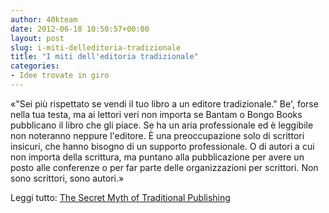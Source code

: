 ```yaml
---
author: 40kteam
date: 2012-06-18 10:50:57+00:00
layout: post
slug: i-miti-delleditoria-tradizionale
title: "I miti dell'editoria tradizionale"
categories:
- Idee trovate in giro
---
```


«"Sei più rispettato se vendi il tuo libro a un editore tradizionale." Be', forse nella tua testa, ma ai lettori veri non importa se Bantam o Bongo Books pubblicano il libro che gli piace. Se ha un aria professionale ed è leggibile non noteranno neppure l'editore. È una preoccupazione solo di scrittori insicuri, che hanno bisogno di un supporto professionale. O di autori a cui non importa della scrittura, ma puntano alla pubblicazione per avere un posto alle conferenze o per far parte delle organizzazioni per scrittori. Non sono scrittori, sono autori.»

Leggi tutto: [The Secret Myth of Traditional Publishing](http://www.thepassivevoice.com/06/2012/the-secret-myth-of-traditional-publishing/)
